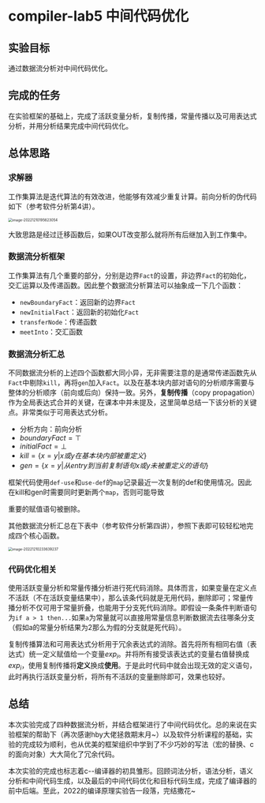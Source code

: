 # compiler-lab5 中间代码优化

## 实验目标

通过数据流分析对中间代码优化。

## 完成的任务

在实验框架的基础上，完成了活跃变量分析，复制传播，常量传播以及可用表达式分析，并用分析结果完成中间代码优化。

## 总体思路

### 求解器

工作集算法是迭代算法的有效改进，他能够有效减少重复计算。前向分析的伪代码如下（参考软件分析第4讲）。

<img src="D:\Work\compiler\labs\proj4\report\report.asset\image-20221210195623054.png" alt="image-20221210195623054" style="zoom:50%;" />

大致思路是经过迁移函数后，如果OUT改变那么就将所有后继加入到工作集中。

### 数据流分析框架

工作集算法有几个重要的部分，分别是边界`Fact`的设置，非边界`Fact`的初始化，交汇运算以及传递函数。因此整个数据流分析算法可以抽象成一下几个函数：

* `newBoundaryFact`：返回新的边界`Fact`
* `newInitialFact`：返回新的初始化`Fact`
* `transferNode`：传递函数
* `meetInto`：交汇函数



### 数据流分析汇总

不同数据流分析的上述四个函数都大同小异，无非需要注意的是通常传递函数先从`Fact`中剔除`kill`，再将`gen`加入`Fact`。以及在基本块内部对语句的分析顺序需要与整体的分析顺序（前向或后向）保持一致。另外，**复制传播**（copy propagation）作为全局表达式合并的关键，在课本中并未提及，这里简单总结一下该分析的关键点。非常类似于可用表达式分析。

* 分析方向：前向分析
* $boundaryFact = \top$
* $initialFact = \bot$
* $kill=\{x=y|x或y在基本块内部被重定义\}$
* $gen = \{x=y|从entry到当前复制语句x或y未被重定义的语句\}$

框架代码使用`def-use`和`use-def`的`map`记录最近一次复制的def和使用情况。因此在kill和gen时需要同时更新两个`map`，否则可能导致

重要的赋值语句被删除。

其他数据流分析汇总在下表中（参考软件分析第四讲），参照下表即可较轻松地完成四个核心函数。

<img src="D:\Work\compiler\labs\proj4\report\report.asset\image-20221210233639237.png" alt="image-20221210233639237" style="zoom:50%;" />

### 代码优化相关

使用活跃变量分析和常量传播分析进行死代码消除。具体而言，如果变量在定义点不活跃（不在活跃变量结果中），那么该条代码就是无用代码，删除即可；常量传播分析不仅可用于常量折叠，也能用于分支死代码消除。即假设一条条件判断语句为`if a > 1 then...`如果`a`为常量就可以直接用常量信息判断数据流去往哪条分支（假如a的常量分析结果为2那么为假的分支就是死代码）。

复制传播算法和可用表达式分析用于冗余表达式的消除。首先将所有相同右值（表达式）统一定义赋值给一个变量$exp_i$。并将所有接受该表达式的变量右值替换成$exp_i$，使用复制传播将**定义**换成**使用**。于是此时代码中就会出现无效的定义语句，此时再执行活跃变量分析，将所有不活跃的变量删除即可，效果也较好。

## 总结

本次实验完成了四种数据流分析，并结合框架进行了中间代码优化。总的来说在实验框架的帮助下（再次感谢hby大佬拯救期末月~）以及软件分析课程的基础，实验的完成较为顺利，也从优美的框架组织中学到了不少巧妙的写法（宏的替换、c的面向对象）大大简化了冗余代码。

本次实验的完成也标志着c--编译器的初具雏形。回顾词法分析，语法分析，语义分析和中间代码生成，以及最后的中间代码优化和目标代码生成，完成了编译器的前中后端。至此，2022的编译原理实验告一段落，完结撒花~

